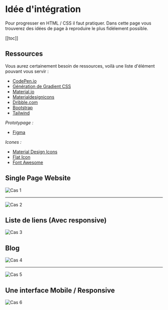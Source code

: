 # Idée d'intégration

Pour progresser en HTML / CSS il faut pratiquer. Dans cette page vous trouverez des idées de page à reproduire le plus fidèlement possible.

[[toc]]

## Ressources

Vous aurez certainement besoin de ressources, voilà une liste d'élément pouvant vous servir :

- [CodePen.io](https://codepen.io/)
- [Génération de Gradient CSS](https://cssgradient.io/)
- [Material.io](https://material.io/color/#!/?view.left=0&view.right=0&primary.color=F06292&secondary.color=E91E63)
- [Materialdesignicons](https://materialdesignicons.com/)
- [Dribble.com](https://dribbble.com/)
- [Bootstrap](https://getbootstrap.com/)
- [Tailwind](https://tailwindcss.com/)

_Prototypage :_

- [Figma](https://www.figma.com/)

_Icones :_

- [Material Design Icons](https://materialdesignicons.com/)
- [Flat Icon](https://www.flaticon.com/)
- [Font Awesome](https://fontawesome.com/)

## Single Page Website

![Cas 1](./integration/cas1.png)

---

![Cas 2](./integration/cas2.png)

## Liste de liens (Avec responsive)

![Cas 3](./integration/cas3.png)

## Blog

![Cas 4](./integration/cas4.png)

---

![Cas 5](./integration/cas5.png)

## Une interface Mobile / Responsive

![Cas 6](./integration/cas6.jpeg)
